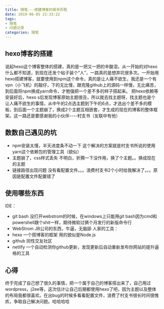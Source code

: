 ```yaml
---
title: 随笔---搭建博客的艰辛历程
date: 2019-06-05 22:33:22
tags:
- 随笔
- 问题记录
categories: 随笔
---
```


<!--
## 选择博客框架
作为一个想在java这条路上走到黑的长颈鹿，一开始选择选择的框架首当其冲的肯定就是以java作为后端服务器在加前端的博客框架，所以就选择了在github上一个start很高的halo框架，同行的小伙伴劝了我很久，他们觉得把博客搭在服务器上很low，还要交互数据库，就要那种简单操作，还不用服务器以及数据库交互的框架，所以推荐给我hexo。
-->

## hexo博客的搭建
说起hexo这个博客整体的搭建，真的是一把又一把的辛酸泪，从一开始的对hexo什么都不知道，到现在还发个帖子装个“人”，一路真的是想弃坑很多次。一开始用hexo搭建博客，就要使用到npm这个命令，真的是让人痛不欲生，我还是一个有vpn（小飞机）的靓仔，下的无比慢，跟克隆github上的源码一样慢，无比痛苦，到后面将npm换成yarn命令，才勉强把一个差不多的样子搭起来。
把hexo依赖等安装好后，hexo s后发现博客原始主题很丑，所以就去找主题呀，找主题也是个让人痛不欲生的事情，从中午的2点选主题到下午的6点，才选出个差不多的模板，到后面一个主题崩了，换成2个主题互相嵌套，才生成的现在的博客的整体框架。这一路还是要感谢我的小伙伴----村支书（友联中有他）
## 数数自己遇见的坑
+ npm安装太慢，半天进度条不动一下
这个解决的方案就是村支书所说的使用yarn这个依赖包的管理工具（貌似）
+ 主题崩了，css样式丢失 
不明白，折腾一下没作用，换了个主题。。换成现在的主题
+ 链接路径出现问题 
没有看配置文件。。。浪费村支书2个小时给我解决了。。。原因是配置文件配置错了
## 使用哪些东西
IDE：
+ git bash 没打开webstrom的时候，在windows上只能用git bash因为cmd和powershell跟个shit一样，期待微软过俩个月发行的新版命令行
+ WebStrom JB公司的东西，牛逼，无脑舔
人家的工具：
+ hexo 一个搭博客的框架 用的貌似是Node.js
+ github 同性交友社区
+ netlify 一个自动检测你github更新，发现更新后自动重新发布你网站的提升逼格的工具
## 心得
终于完成了自己想了很久的事情，把一个属于自己的博客搭出来了，自己用过wordpress，j2ee等，这次估计让自己后期都使用hexo了吧，因为主题以及整体的布局我都很喜欢。在出bug的时候多看看配置文件，浪费了村支书很长时间很愧疚，争取自己解决问题。哈哈哈哈